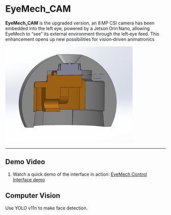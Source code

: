 # EyeMech_CAM

**EyeMech_CAM** is the upgraded version, an 8 MP CSI camera has been embedded into the left eye, powered by a Jetson Orin Nano, allowing EyeMech to “see” its external environment through the left‑eye feed. This enhancement opens up new possibilities for vision‑driven animatronics

<img src="CAD/v1/EyeMech_CAM_v1.png" alt="EyeMech_CAM_CAD_v1" width="400"/>

---

## Demo Video

1. Watch a quick demo of the interface in action: [EyeMech Control Interface demo](https://www.youtube.com/watch?v=Sw0JpN0visc)

## Computer Vision

Use YOLO v11n to make face detection.